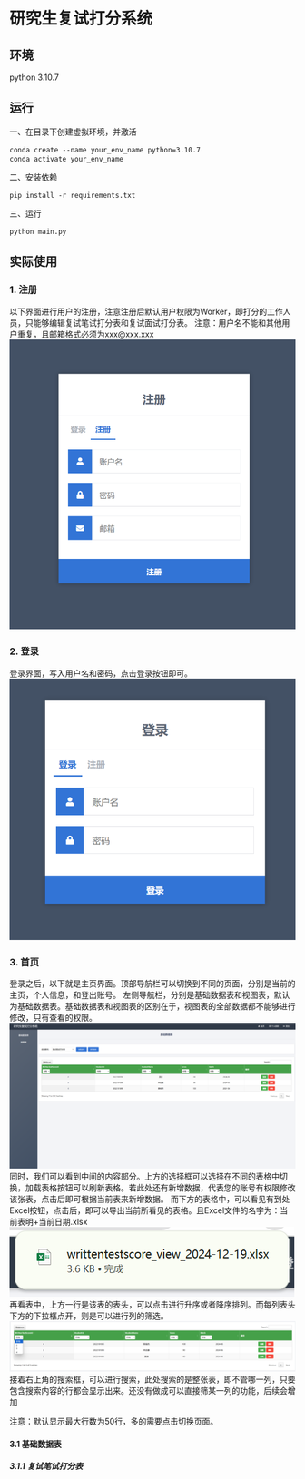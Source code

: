 # 研究生复试打分系统

## 环境
python 3.10.7

## 运行
一、在目录下创建虚拟环境，并激活
```
conda create --name your_env_name python=3.10.7
conda activate your_env_name
```
二、安装依赖
```
pip install -r requirements.txt
```
三、运行
```
python main.py
```

## 实际使用
### 1. 注册
以下界面进行用户的注册，注意注册后默认用户权限为Worker，即打分的工作人员，只能够编辑复试笔试打分表和复试面试打分表。
注意：用户名不能和其他用户重复，且邮箱格式必须为xxx@xxx.xxx
![注册](./images/注册.png)
### 2. 登录
登录界面，写入用户名和密码，点击登录按钮即可。
![登录](./images/登录.png)
### 3. 首页
登录之后，以下就是主页界面。顶部导航栏可以切换到不同的页面，分别是当前的主页，个人信息，和登出账号。
左侧导航栏，分别是基础数据表和视图表，默认为基础数据表。基础数据表和视图表的区别在于，视图表的全部数据都不能够进行修改，只有查看的权限。
![首页](./images/首页.png)
同时，我们可以看到中间的内容部分。上方的选择框可以选择在不同的表格中切换，加载表格按钮可以刷新表格。若此处还有新增数据，代表您的账号有权限修改该张表，点击后即可根据当前表来新增数据。
而下方的表格中，可以看见有到处Excel按钮，点击后，即可以导出当前所看见的表格。且Excel文件的名字为：当前表明+当前日期.xlsx
![导出Excel](./images/导出Excel.png)
再看表中，上方一行是该表的表头，可以点击进行升序或者降序排列。而每列表头下方的下拉框点开，则是可以进行列的筛选。
![筛选下拉框](/images/筛选下拉框.png)
接着右上角的搜索框，可以进行搜索，此处搜索的是整张表，即不管哪一列，只要包含搜索内容的行都会显示出来。还没有做成可以直接筛某一列的功能，后续会增加

注意：默认显示最大行数为50行，多的需要点击切换页面。
#### 3.1 基础数据表
##### 3.1.1 复试笔试打分表
